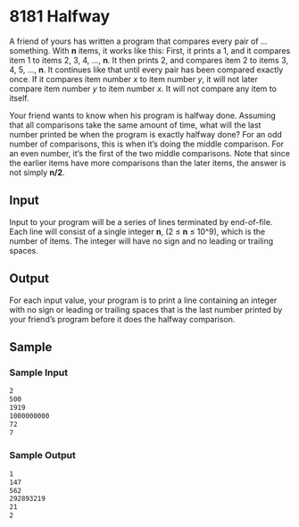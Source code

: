 # 8181 Halfway

A friend of yours has written a program that compares every pair of ... something. With **n** items, it works like this: First, it prints a 1, and it compares item 1 to items 2, 3, 4, ..., **n**. It then prints 2, and compares item 2 to items 3, 4, 5, ..., **n**. It continues like that until every pair has been compared exactly once. If it compares item number *x* to item number *y*, it will not later compare item number *y* to item number *x*. It will not compare any item to itself.

Your friend wants to know when his program is halfway done. Assuming that all comparisons take the same amount of time, what will the last number printed be when the program is exactly halfway done? For an odd number of comparisons, this is when it’s doing the middle comparison. For an even number, it’s the first of the two middle comparisons. Note that since the earlier items have more comparisons than the later items, the answer is not simply **n/2**.

## Input

Input to your program will be a series of lines terminated by end-of-file. Each line will consist of a single integer **n**, (2 ≤ **n** ≤ 10^9), which is the number of items. The integer will have no sign and no leading or trailing spaces.

## Output

For each input value, your program is to print a line containing an integer with no sign or leading or trailing spaces that is the last number printed by your friend’s program before it does the halfway comparison.

## Sample

### Sample Input

```txt
2
500
1919
1000000000
72
7
```

### Sample Output

```txt
1
147
562
292893219
21
2
```
